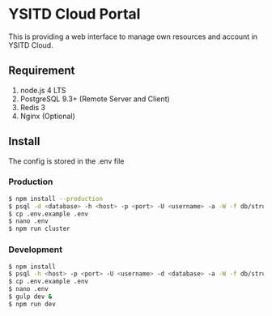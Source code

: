# YSITD Cloud Portal

This is providing a web interface to manage own resources and account in YSITD Cloud.

## Requirement
1. node.js 4 LTS
2. PostgreSQL 9.3+ (Remote Server and Client)
3. Redis 3
4. Nginx (Optional)

## Install

The config is stored in the .env file

### Production

```bash
$ npm install --production
$ psql -d <database> -h <host> -p <port> -U <username> -a -W -f db/structure.sql
$ cp .env.example .env
$ nano .env
$ npm run cluster
```

### Development

```bash
$ npm install
$ psql -h <host> -p <port> -U <username> -d <database> -a -W -f db/structure.sql
$ cp .env.example .env
$ nano .env
$ gulp dev &
$ npm run dev
```

